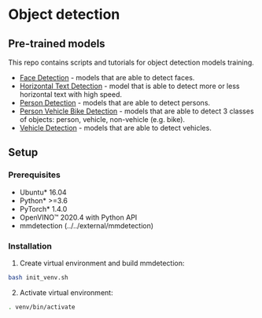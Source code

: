 # Object detection

## Pre-trained models

This repo contains scripts and tutorials for object detection models training.

* [Face Detection](model_templates/face-detection/readme.md) - models that are able to detect faces.
* [Horizontal Text Detection](model_templates/horizontal-text-detection/readme.md) - model that is able to detect more or less horizontal text with high speed.
* [Person Detection](model_templates/person-detection/readme.md) - models that are able to detect persons.
* [Person Vehicle Bike Detection](model_templates/person-vehicle-bike-detection/readme.md) - models that are able to detect 3 classes of objects: person, vehicle, non-vehicle (e.g. bike).
* [Vehicle Detection](model_templates/vehicle-detection/readme.md) - models that are able to detect vehicles.

## Setup

### Prerequisites

* Ubuntu\* 16.04
* Python\* >=3.6
* PyTorch\* 1.4.0
* OpenVINO™ 2020.4 with Python API
* mmdetection (../../external/mmdetection)

### Installation

1. Create virtual environment and build mmdetection:
```bash
bash init_venv.sh
```

2. Activate virtual environment:
```bash
. venv/bin/activate
```
